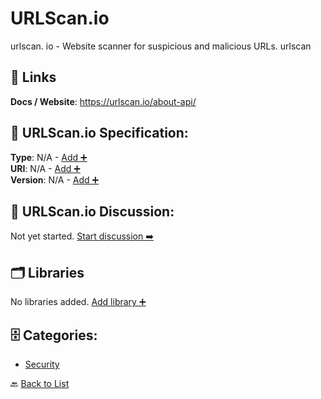# URLScan.io

urlscan. io - Website scanner for suspicious and malicious URLs. urlscan

##  🔗 Links
**Docs / Website**: https://urlscan.io/about-api/

## 🧬 URLScan.io Specification:
**Type**: N/A - [Add ➕](https://github.com/apis-list/apis-list/edit/main/apis.yaml#L20635)  
**URI**: N/A - [Add ➕](https://github.com/apis-list/apis-list/edit/main/apis.yaml#L20635)  
**Version**: N/A - [Add ➕](https://github.com/apis-list/apis-list/edit/main/apis.yaml#L20635)

## 💬 URLScan.io Discussion:
Not yet started. [Start discussion ➡️](https://github.com/apis-list/apis-list/discussions/new)

## 🗂️ Libraries

No libraries added. [Add library ➕](https://github.com/apis-list/apis-list/edit/main/apis.yaml#L20635)    


## 🗄️ Categories:
- [Security](https://github.com/apis-list/apis-list#security-)

🔙  [Back to List](https://github.com/apis-list/apis-list)
